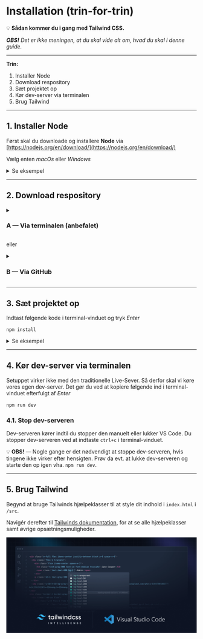 # Installation (trin-for-trin)

💡 **Sådan kommer du i gang med Tailwind CSS.**

**_OBS!_** _Det er ikke meningen, at du skal vide alt om, hvad du skal i denne guide._

---

**Trin:**

1. Installer Node
2. Download respository
3. Sæt projektet op
4. Kør dev-server via terminalen
5. Brug Tailwind

---

## 1. Installer Node

Først skal du downloade og installere **Node** via [https://nodejs.org/en/download/](https://nodejs.org/en/download/)

Vælg enten _macOs_ eller _Windows_

<details>
    <summary>Se eksempel</summary>

![Vælg enten `macOS` eller `Windows`](/README/download-node.webp)
Vælg enten `macOS` eller `Windows`

</details>

---

## 2. Download respository

<details>
    <summary><h3>A — Via terminalen (anbefalet)</h3></summary>

1. Opret og åben en ny mappe i VS Code.
2. Åbn terminalen via **View** (se evt. nedenfor), og
3. kopier følgende kode ind i terminal-vinduet og tryk _Enter_:

```
npx degit https://github.com/daviatkea/tailwind-template-e2022.git . --force
```

Find terminal-vinduet her:

![SCR-20220119-lgw.png](/README/SCR-20220119-lgw.png)
Åben terminal

</details>

eller

<details>
    <summary><h3>B — Via GitHub</h3></summary>

1. Klik på "Use this template" (grøn knap)
2. Giv dit projekt et navn
3. Vælg "Public" efterfulgt af "Create repository from template".
4. I dit nyoprettede repository kan du klone det ned lokalt via VS Code.

</details>

---

## 3. Sæt projektet op

Indtast følgende kode i terminal-vinduet og tryk _Enter_

```
npm install
```

<details>
    <summary>Se eksempel</summary>

![npm-i.jpg](/README/npm-i.jpg)

</details>

---

## 4. Kør dev-server via terminalen

Setuppet virker ikke med den traditionelle Live-Sever. Så derfor skal vi køre vores egen dev-server. Det gør du ved at kopiere følgende ind i terminal-vinduet efterfulgt af _Enter_

```
npm run dev
```

### 4.1. Stop dev-serveren

Dev-serveren kører indtil du stopper den manuelt eller lukker VS Code. Du stopper dev-serveren ved at indtaste `ctrl+c` i terminal-vinduet.

💡 **OBS!** — Nogle gange er det nødvendigt at stoppe dev-serveren, hvis tingene ikke virker efter hensigten. Prøv da evt. at lukke dev-serveren og starte den op igen vha. `npm run dev`.

---

## 5. Brug Tailwind

Begynd at bruge Tailwinds hjælpeklasser til at style dit indhold i `index.html` i `/src`.

Navigér derefter til [Tailwinds dokumentation](https://tailwindcss.com/docs/), for at se alle hjælpeklasser samt øvrige opsætningsmuligheder.

![Untitled](/README/Untitled.png)
